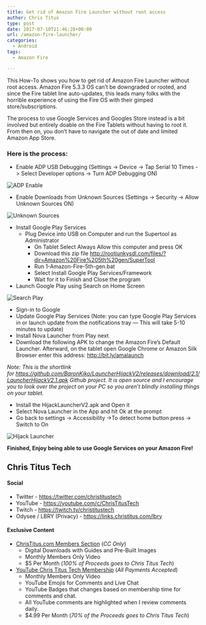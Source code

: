 ```yaml
---
title: Get rid of Amazon Fire Launcher without root access
author: Chris Titus
type: post
date: 2017-07-10T21:46:28+00:00
url: /amazon-fire-launcher/
categories:
  - Android
tags:
  - Amazon Fire

---
```

This How-To shows you how to get rid of Amazon Fire Launcher without root access. Amazon Fire 5.3.3 OS can&#8217;t be downgraded or rooted, and since the Fire tablet line auto-updates, this leads many folks with the horrible experience of using the Fire OS with their gimped store/subscriptions.<!--more-->

The process to use Google Services and Googles Store instead is a bit involved but entirely doable on the Fire Tablets without having to root it. From then on, you don&#8217;t have to navigate the out of date and limited Amazon App Store.

### Here is the process:

  * Enable ADP USB Debugging (Settings -> Device -> Tap Serial 10 Times -> Select Developer options -> Turn ADP Debugging ON)
  
![ADP Enable](/images/2017/07/ADP-Enable.png)

  * Enable Downloads from Unknown Sources (Settings -> Security -> Allow Unknown Sources ON)
  
![Unknown Sources](/images/2017/07/Unknown-Sources.png)

  * Install Google Play Services 
      * Plug Device into USB on Computer and run the Supertool as Administrator 
          * On Tablet Select Always Allow this computer and press OK
          * Download this zip file <http://rootjunkysdl.com/files/?dir=Amazon%20Fire%205th%20gen/SuperTool>
          * Run 1-Amazon-Fire-5th-gen.bat
          * Select Install Google Play Services/Framework
          * Wait for it to Finish and Close the program
  * Launch Google Play using Search on Home Screen
  
![Search Play](/images/2017/07/Search-Play.png)

  * Sign-in to Google
  * Update Google Play Services (Note: you can type Google Play Services in or launch update from the notifications tray &#8212; This will take 5-10 minutes to update)
  * Install Nova Launcher from Play next
  * Download the following APK to change the Amazon Fire&#8217;s Default Launcher. Afterward, on the tablet open Google Chrome or Amazon Silk Browser enter this address: <http://bit.ly/amalaunch>

_Note: This is the shortlink for https://github.com/BaronKiko/LauncherHijackV2/releases/download/2.1/LauncherHijackV2.1.apk Github project. It is open source and I encourage you to look over the project on your PC so you aren&#8217;t blindly installing things on your tablet._

  * Install the HijackLauncherV2.apk and Open it
  * Select Nova Launcher in the App and hit Ok at the prompt
  * Go back to settings -> Accessibility ->To detect home button press -> Switch to On
  
![Hijack Launcher](/images/2017/07/HijackLauncher.png)

**Finished, Enjoy being able to use Google Services on your Amazon Fire!**

## Chris Titus Tech

#### Social

- Twitter - <https://twitter.com/christitustech>
- YouTube - <https://youtube.com/c/ChrisTitusTech>
- Twitch - <https://twitch.tv/christitustech>
- Odysee / LBRY (Privacy) - <https://links.christitus.com/lbry>

#### Exclusive Content

- [ChrisTitus.com Members Section][1] (_CC Only_)
  - Digital Downloads with Guides and Pre-Built Images
  - Monthly Members Only Video
  - $5 Per Month (_100% of Proceeds goes to Chris Titus Tech_)
- [YouTube Chris Titus Tech Membership][2] (_All Payments Accepted_)
  - Monthly Members Only Video
  - YouTube Emojis for Comments and Live Chat
  - YouTube Badges that changes based on membership time for comments and chat.
  - All YouTube comments are highlighted when I review comments daily. 
  - $4.99 Per Month (_70% of the Proceeds goes to Chris Titus Tech_)

 [1]: https://portal.christitus.com
 [2]: https://links.christitus.com/join